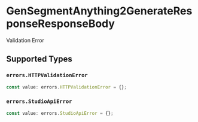 # GenSegmentAnything2GenerateResponseResponseBody

Validation Error


## Supported Types

### `errors.HTTPValidationError`

```typescript
const value: errors.HTTPValidationError = {};
```

### `errors.StudioApiError`

```typescript
const value: errors.StudioApiError = {};
```

